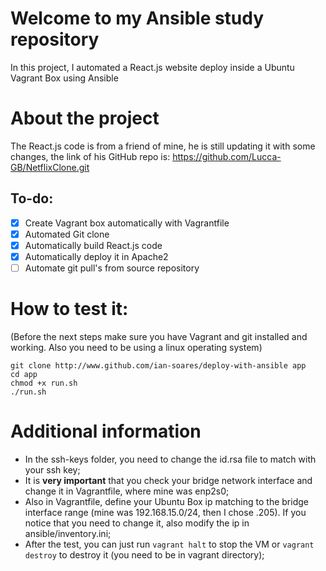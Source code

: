 # Welcome to my Ansible study repository
In this project, I automated a React.js website deploy inside a Ubuntu Vagrant Box using Ansible

# About the project
The React.js code is from a friend of mine, he is still updating it with some changes, the link of his GitHub repo is: https://github.com/Lucca-GB/NetflixClone.git

## To-do:
- [x] Create Vagrant box automatically with Vagrantfile
- [x] Automated Git clone 
- [x] Automatically build React.js code
- [x] Automatically deploy it in Apache2
- [ ] Automate git pull's from source repository

# How to test it:
(Before the next steps make sure you have Vagrant and git installed and working. Also you need to be using a linux operating system)

```
git clone http://www.github.com/ian-soares/deploy-with-ansible app
cd app
chmod +x run.sh
./run.sh
```

# Additional information
- In the ssh-keys folder, you need to change the id.rsa file to match with your ssh key;
- It is **very important** that you check your bridge network interface and change it in Vagrantfile, where mine was enp2s0;
- Also in Vagrantfile, define your Ubuntu Box ip matching to the bridge interface range (mine was 192.168.15.0/24, then I chose .205). If you notice that you need to change it, also modify the ip in ansible/inventory.ini;
- After the test, you can just run `vagrant halt` to stop the VM or `vagrant destroy` to destroy it (you need to be in vagrant directory);